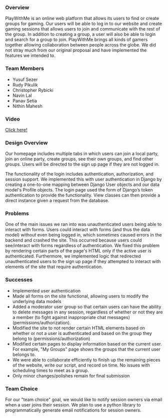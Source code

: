 ### Overview
PlayWithMe is an online web platform that allows its users to find or create groups for gaming. Our users will be able to log in to our website and create gaming sessions that allows users to join and communicate with the rest of the group. In addition to creating a group, a user will also be able to login and search for a group to join. PlayWithMe brings all kinds of gamers together allowing collaboration between people across the globe. We did not stray much from our original proposal and have implemented the features we intended to.

### Team Members

* Yusuf Sezer
* Rudy Pikulik
* Christopher Rybicki
* Navin Lal
* Panav Setia
* Nithin Mahesh

### Video
[Click here!](https://www.youtube.com/watch?v=BP-et0EmPnU)

### Design Overview
Our homepage includes multiple tabs in which users can join a local party, join an online party, create groups, see their own groups, and find other groups. Users will be directed to the sign up page if they are not logged in.

The functionality of the login includes authentication, authorization, and session support. We implemented this with user authentication in Django by creating a one-to-one mapping between Django User objects and our data model's Profile objects. The login page used the form of Django’s token authentication to provide the functionality. View classes can then provide a direct instance given a request from the database.

### Problems
One of the main issues we ran into was unauthenticated users being able to interact with forms. Users could interact with forms (and thus the data model) without even being logged in, which sometimes caused errors in the backend and crashed the site. This occurred because users could see/interact with forms regardless of authentication. We fixed this problem by rendering certain parts of the page's HTML only if the active user is authenticated. Furthermore, we implemented logic that redirected unauthenticated users to the sign up page if they attempted to interact with elements of the site that require authentication.

### Successes
* Implemented user authentication
* Made all forms on the site functional, allowing users to modify the underlying data models
* Added a moderator user group so that certain users can have the ability to delete messages in any session, regardless of whether or not they are a member (to fight against inappropriate chat messages) (permissions/authorization).
* Modified the site to not render certain HTML elements based on whether or not a user is authenticated and based on the group they belong to (permissions/authorization)
* Modified certain pages to display information based on the current user. For example, "My Groups" page shows the groups that the current user belongs to.
* We were able to collaborate efficiently to finish up the remaining pieces of the website, write our script, and record on time. No issues with scheduling times to meet as a group.
* Only minor changes/polishes remain for final submission

### Team Choice
For our "team choice" goal, we would like to notify session owners via email when a user joins their session. We plan to use a python library to programmatically generate email notifications for session owners.
